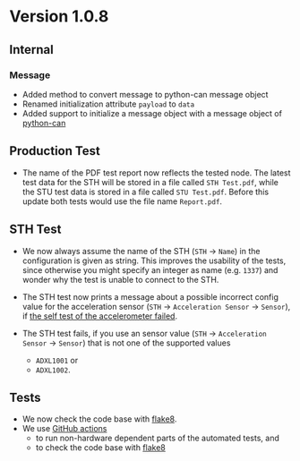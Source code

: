 # Version 1.0.8

## Internal

### Message

- Added method to convert message to python-can message object
- Renamed initialization attribute `payload` to `data`
- Added support to initialize a message object with a message object of [python-can]

[python-can]: https://python-can.readthedocs.io

## Production Test

- The name of the PDF test report now reflects the tested node. The latest test data for the STH will be stored in a file called `STH Test.pdf`, while the STU test data is stored in a file called `STU Test.pdf`. Before this update both tests would use the file name `Report.pdf`.

## STH Test

- We now always assume the name of the STH (`STH` → `Name`) in the configuration is given as string. This improves the usability of the tests, since otherwise you might specify an integer as name (e.g. `1337`) and wonder why the test is unable to connect to the STH.
- The STH test now prints a message about a possible incorrect config value for the acceleration sensor (`STH` → `Acceleration Sensor` → `Sensor`), if [the self test of the accelerometer failed](https://github.com/MyTooliT/ICOc/issues/13).
- The STH test fails, if you use an sensor value (`STH` → `Acceleration Sensor` → `Sensor`) that is not one of the supported values

  - `ADXL1001` or
  - `ADXL1002`.

## Tests

- We now check the code base with [flake8][].
- We use [GitHub actions](https://github.com/MyTooliT/ICOc/actions)
  - to run non-hardware dependent parts of the automated tests, and
  - to check the code base with [flake8][]

[flake8]: https://flake8.pycqa.org
